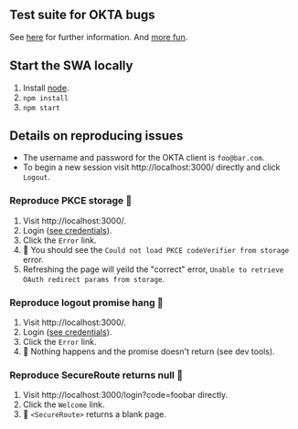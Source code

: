 ## Test suite for OKTA bugs

See [here](https://github.com/okta/okta-oidc-js/issues/898) for further information.
And [more fun](https://github.com/okta/okta-react/issues/148).

## Start the SWA locally

1. Install [node](https://nodejs.org/en/download/).
2. `npm install` 
3. `npm start`

## Details on reproducing issues
* The username and password for the OKTA client is `foo@bar.com`.
* To begin a new session visit http://localhost:3000/ directly and click `Logout`.

### Reproduce PKCE storage 🐛

1. Visit http://localhost:3000/.
2. Login ([see credentials](https://github.com/kellengreen/okta#details-on-reproducing-issues)).
3. Click the `Error` link.
4. 🐛 You should see the `Could not load PKCE codeVerifier from storage` error.
5. Refreshing the page will yeild the "correct" error, `Unable to retrieve OAuth redirect params from storage`. 

### Reproduce logout promise hang 🐛

1. Visit http://localhost:3000/.
2. Login ([see credentials](https://github.com/kellengreen/okta#details-on-reproducing-issues)).
3. Click the `Error` link.
4. 🐛 Nothing happens and the promise doesn't return (see dev tools).

### Reproduce SecureRoute returns null 🐛

1. Visit http://localhost:3000/login?code=foobar directly.
2. Click the `Welcome` link.
3. 🐛 `<SecureRoute>` returns a blank page.

